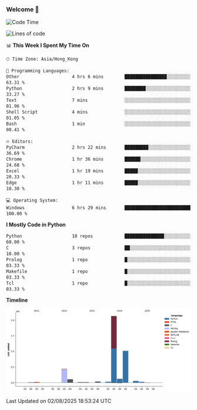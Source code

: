 ### Welcome 👋

<!--START_SECTION:waka-->
![Code Time](http://img.shields.io/badge/Code%20Time-2%2C396%20hrs%2054%20mins-blue)

![Lines of code](https://img.shields.io/badge/From%20Hello%20World%20I%27ve%20Written-4.0%20million%20lines%20of%20code-blue)

📊 **This Week I Spent My Time On** 

```text
🕑︎ Time Zone: Asia/Hong_Kong

💬 Programming Languages: 
Other                    4 hrs 6 mins        ████████████████░░░░░░░░░   63.31 % 
Python                   2 hrs 9 mins        ████████░░░░░░░░░░░░░░░░░   33.27 % 
Text                     7 mins              ░░░░░░░░░░░░░░░░░░░░░░░░░   01.96 % 
Shell Script             4 mins              ░░░░░░░░░░░░░░░░░░░░░░░░░   01.05 % 
Bash                     1 min               ░░░░░░░░░░░░░░░░░░░░░░░░░   00.41 % 

🔥 Editors: 
PyCharm                  2 hrs 22 mins       █████████░░░░░░░░░░░░░░░░   36.69 % 
Chrome                   1 hr 36 mins        ██████░░░░░░░░░░░░░░░░░░░   24.68 % 
Excel                    1 hr 19 mins        █████░░░░░░░░░░░░░░░░░░░░   20.33 % 
Edge                     1 hr 11 mins        █████░░░░░░░░░░░░░░░░░░░░   18.30 % 

💻 Operating System: 
Windows                  6 hrs 29 mins       █████████████████████████   100.00 % 
```

**I Mostly Code in Python** 

```text
Python                   18 repos            ███████████████░░░░░░░░░░   60.00 % 
C                        3 repos             ██░░░░░░░░░░░░░░░░░░░░░░░   10.00 % 
Prolog                   1 repo              █░░░░░░░░░░░░░░░░░░░░░░░░   03.33 % 
Makefile                 1 repo              █░░░░░░░░░░░░░░░░░░░░░░░░   03.33 % 
Tcl                      1 repo              █░░░░░░░░░░░░░░░░░░░░░░░░   03.33 % 
```



**Timeline**

![Lines of Code chart](https://raw.githubusercontent.com/xhj2501/xhj2501/main/assets/bar_graph.png)


 Last Updated on 02/08/2025 18:53:24 UTC
<!--END_SECTION:waka-->

